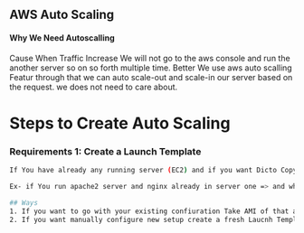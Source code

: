 ## AWS Auto Scaling 
#### Why We Need Autoscalling
Cause When Traffic Increase We will not go to the aws console and run the another server so on so forth multiple time. 
Better We use aws auto scalling Featur through that we can auto scale-out and scale-in our server based on the request. we does not need to care about. 

# Steps to Create Auto Scaling
### Requirements 1: Create a Launch Template

```bash
If You have already any running server (EC2) and if you want Dicto Copy Server then create the AMI(Amazon Machine Image) of that existing server. Means your Entire Operating System, Configuration, and folder and files etc will be Grouped and become a OS image.

Ex- if You run apache2 server and nginx already in server one => and when you create the ami of that server all the configuration of that server will be available in second server also.

## Ways 
1. If you want to go with your existing confiuration Take AMI of that and then use it into Launch Template.
2. If you want manually configure new setup create a fresh Laucnh Template with your configuration requirements.    
```




